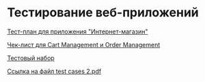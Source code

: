 # Тестирование веб-приложений

[Тест-план для приложения "Интернет-магазин"](https://docs.google.com/spreadsheets/d/1E7wukTPh5yAg577Xa9tHZus5_rivVYvNpHd43OW1NpM/edit?usp=sharing)

[Чек-лист для Cart Management и Order Management](https://docs.google.com/file/d/1nYNbIoCG4zT5S-1lTzev2XNLWvrVacWL/edit?usp=docslist_api&filetype=msexcel)

[Тестовый набор](https://app.qase.io/project/G8?author=250&suite=266&tab=properties&previewMode=side)

[Ссылка на файл test cases 2.pdf](https://github.com/KseniiaPetrova923/web/blob/main/testcases2.pdf)
